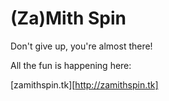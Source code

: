(Za)Mith Spin
=============

Don't give up, you're almost there!

All the fun is happening here:

  [zamithspin.tk][http://zamithspin.tk]
